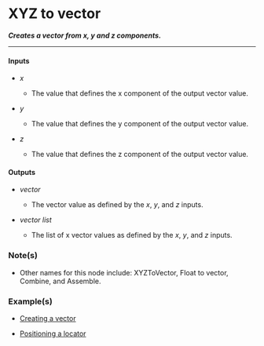 # XYZ to vector

**_Creates a vector from x, y and z components._**

---


#### Inputs

* _x_

  * The value that defines the x component of the output vector value.

* _y_

  * The value that defines the y component of the output vector value.

* _z_

  * The value that defines the z component of the output vector value.


#### Outputs

* _vector_

  * The vector value as defined by the _x_, _y_, and _z_ inputs.

* _vector list_

  * The list of x vector values as defined by the _x_, _y_, and _z_ inputs.


### Note(s)

* Other names for this node include: XYZToVector, Float to vector, Combine, and Assemble.


### Example(s)

* <a href="https://creator.trimble.com/graph?assetURI=whp:522fea3a-9bdf-4311-8118-1e6bd7fd0cf3&version=latest" target="_blank">Creating a vector</a>

* <a href="https://creator.trimble.com/graph?assetURI=whp:2f1ed7c9-29e6-42fd-a46e-9ab5e938fb68&version=latest" target="_blank">Positioning a locator</a>
